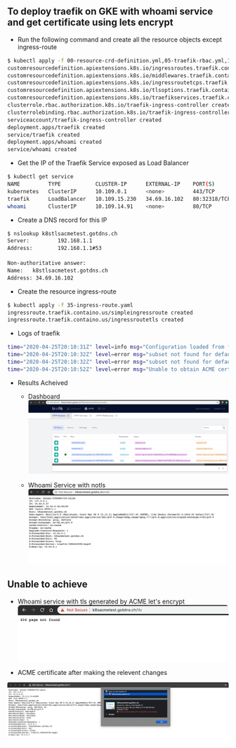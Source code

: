 ## To deploy traefik on GKE with whoami service and get certificate using lets encrypt


- Run the following command and create all the resource objects except ingress-route

```bash
$ kubectl apply -f 00-resource-crd-definition.yml,05-traefik-rbac.yml,10-service-account.yaml,15-traefik-deployment.yaml,20-traefik-service.yaml,25-whoami-deployment.yaml,30-whoami-service.yaml
customresourcedefinition.apiextensions.k8s.io/ingressroutes.traefik.containo.us created
customresourcedefinition.apiextensions.k8s.io/middlewares.traefik.containo.us created
customresourcedefinition.apiextensions.k8s.io/ingressroutetcps.traefik.containo.us created
customresourcedefinition.apiextensions.k8s.io/tlsoptions.traefik.containo.us created
customresourcedefinition.apiextensions.k8s.io/traefikservices.traefik.containo.us created
clusterrole.rbac.authorization.k8s.io/traefik-ingress-controller created
clusterrolebinding.rbac.authorization.k8s.io/traefik-ingress-controller created
serviceaccount/traefik-ingress-controller created
deployment.apps/traefik created
service/traefik created
deployment.apps/whoami created
service/whoami created
```

- Get the IP of the Traefik Service exposed as Load Balancer
```bash
$ kubectl get service
NAME         TYPE           CLUSTER-IP      EXTERNAL-IP    PORT(S)                                     AGE
kubernetes   ClusterIP      10.109.0.1      <none>         443/TCP                                     6h16m
traefik      LoadBalancer   10.109.15.230   34.69.16.102   80:32318/TCP,443:32634/TCP,8080:32741/TCP   70s
whoami       ClusterIP      10.109.14.91    <none>         80/TCP                                      70s
```


- Create a DNS record for this IP
```bash
$ nslookup k8stlsacmetest.gotdns.ch
Server:         192.168.1.1
Address:        192.168.1.1#53

Non-authoritative answer:
Name:   k8stlsacmetest.gotdns.ch
Address: 34.69.16.102
```

- Create the resource ingress-route
```bash
$ kubectl apply -f 35-ingress-route.yaml
ingressroute.traefik.containo.us/simpleingressroute created
ingressroute.traefik.containo.us/ingressroutetls created
```

- Logs of traefik
```bash
time="2020-04-25T20:10:31Z" level=info msg="Configuration loaded from flags."
time="2020-04-25T20:10:32Z" level=error msg="subset not found for default/whoami" providerName=kubernetescrd ingress=simpleingressroute namespace=default
time="2020-04-25T20:10:32Z" level=error msg="subset not found for default/whoami" providerName=kubernetescrd ingress=ingressroutetls namespace=default
time="2020-04-25T20:10:52Z" level=error msg="Unable to obtain ACME certificate for domains \"k8stlsacmetest.gotdns.ch\": unable to generate a certificate for the domains [k8stlsacmetest.gotdns.ch]: acme: Error -> One or more domains had a problem:\n[k8stlsacmetest.gotdns.ch] acme: error: 400 :: urn:ietf:params:acme:error:connection :: Timeout during connect (likely firewall problem), url: \n" routerName=default-ingressroutetls-08dd2bb9eecaa72a6606@kubernetescrd rule="Host(`k8stlsacmetest.gotdns.ch`) && PathPrefix(`/tls`)" providerName=default.acme
```


- Results Acheived
    - Dashboard
![](.ReadMe_images/dashboard.png)

    - Whoami Service with notls
![](.ReadMe_images/whoami-server-notls.png)


## Unable to achieve
- Whoami service with tls generated by ACME let's encrypt
![](.ReadMe_images/unsuccessful-output-tls-try.png)


- ACME certificate after making the relevent changes

![](.ReadMe_images/ACME-cert-tls.png)
    
